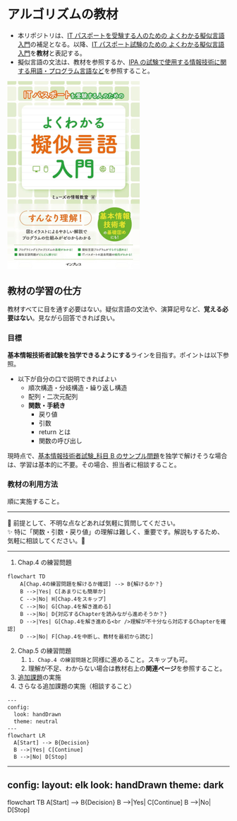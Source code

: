 # アルゴリズムの教材

- 本リポジトリは、[IT パスポートを受験する人のための よくわかる擬似言語入門](https://www.amazon.co.jp/dp/B0CHRR6X39)の補足となる。以降、[IT パスポート試験のための よくわかる擬似言語入門](https://www.amazon.co.jp/dp/B0CHRR6X39)を**教材**と表記する。
- 擬似言語の文法は、教材を参照するか、[IPA の試験で使用する情報技術に関する用語・プログラム言語など](https://www.ipa.go.jp/shiken/syllabus/ps6vr7000000i9dp-att/shiken_yougo_ver5_0.pdf)を参照すること。

<img src="img/20241120135447.png" width="300" alt="20241120135447">

<div style="page-break-before:always"></div>

## 教材の学習の仕方

教材すべてに目を通す必要はない。疑似言語の文法や、演算記号など、**覚える必要はない**。見ながら回答できれば良い。

### 目標

**基本情報技術者試験を独学できるようにする**ラインを目指す。ポイントは以下参照。

- 以下が自分の口で説明できればよい
  - 順次構造・分岐構造・繰り返し構造
  - 配列・二次元配列
  - **関数・手続き**
    - 戻り値
    - 引数
    - return とは
    - 関数の呼び出し

現時点で、[基本情報技術者試験\_科目 B のサンプル問題](https://www.ipa.go.jp/shiken/syllabus/ps6vr7000000oett-att/fe_kamoku_b_sample.pdf)を独学で解けそうな場合は、学習は基本的に不要。その場合、担当者に相談すること。

### 教材の利用方法

順に実施すること。

---

🌟 前提として、不明な点などあれば気軽に質問してください。<br />
✨ 特に「関数・引数・戻り値」の理解は難しく、重要です。解説もするため、気軽に相談してください。💬

---

1. Chap.4 の練習問題

```mermaid
flowchart TD
    A[Chap.4の練習問題を解けるか確認] --> B{解けるか？}
    B -->|Yes| C[あまりにも簡単か]
    C -->|No| H[Chap.4をスキップ]
    C -->|No| G[Chap.4を解き進める]
    B -->|No| D{対応するChapterを読みながら進めそうか？}
    D -->|Yes| G[Chap.4を解き進める<br />理解が不十分なら対応するChapterを確認]
    D -->|No| F[Chap.4を中断し、教材を最初から読む]
```

2. Chap.5 の練習問題
    1.  `1. Chap.4 の練習問題`と同様に進めること。スキップも可。
    2.  理解が不足、わからない場合は教材右上の**関連ページ**を参照すること。
3.  [追加課題](practice1/README.pdf)の実施
4.  さらなる追加課題の実施（相談すること）


```mermaid
---
config:
  look: handDrawn
  theme: neutral
---
flowchart LR
  A[Start] --> B{Decision}
  B -->|Yes| C[Continue]
  B -->|No| D[Stop]
```

---
config:
  layout: elk
  look: handDrawn
  theme: dark
---
flowchart TB
  A[Start] --> B{Decision}
  B -->|Yes| C[Continue]
  B -->|No| D[Stop]
